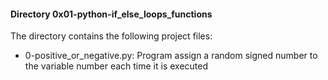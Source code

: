 #### Directory 0x01-python-if_else_loops_functions
The directory contains the following project files:
* 0-positive_or_negative.py: Program assign a random signed number to the variable number each time it is executed

